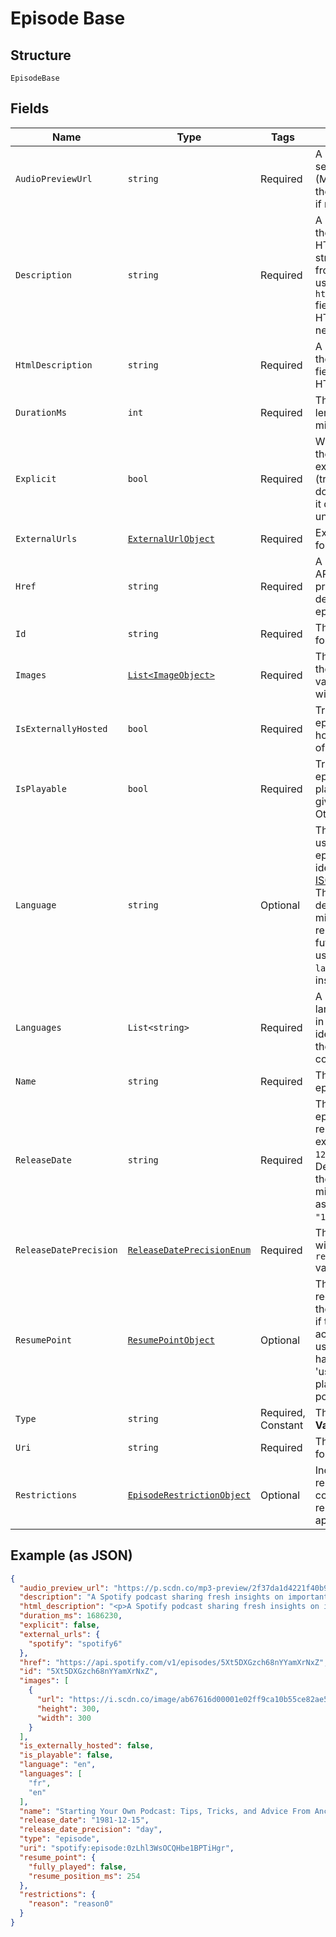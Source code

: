 
# Episode Base

## Structure

`EpisodeBase`

## Fields

| Name | Type | Tags | Description |
|  --- | --- | --- | --- |
| `AudioPreviewUrl` | `string` | Required | A URL to a 30 second preview (MP3 format) of the episode. `null` if not available. |
| `Description` | `string` | Required | A description of the episode. HTML tags are stripped away from this field, use `html_description` field in case HTML tags are needed. |
| `HtmlDescription` | `string` | Required | A description of the episode. This field may contain HTML tags. |
| `DurationMs` | `int` | Required | The episode length in milliseconds. |
| `Explicit` | `bool` | Required | Whether or not the episode has explicit content (true = yes it does; false = no it does not OR unknown). |
| `ExternalUrls` | [`ExternalUrlObject`](../../doc/models/external-url-object.md) | Required | External URLs for this episode. |
| `Href` | `string` | Required | A link to the Web API endpoint providing full details of the episode. |
| `Id` | `string` | Required | The [Spotify ID](/documentation/web-api/concepts/spotify-uris-ids) for the episode. |
| `Images` | [`List<ImageObject>`](../../doc/models/image-object.md) | Required | The cover art for the episode in various sizes, widest first. |
| `IsExternallyHosted` | `bool` | Required | True if the episode is hosted outside of Spotify's CDN. |
| `IsPlayable` | `bool` | Required | True if the episode is playable in the given market. Otherwise false. |
| `Language` | `string` | Optional | The language used in the episode, identified by a [ISO 639](https://en.wikipedia.org/wiki/ISO_639) code. This field is deprecated and might be removed in the future. Please use the `languages` field instead. |
| `Languages` | `List<string>` | Required | A list of the languages used in the episode, identified by their [ISO 639-1](https://en.wikipedia.org/wiki/ISO_639) code. |
| `Name` | `string` | Required | The name of the episode. |
| `ReleaseDate` | `string` | Required | The date the episode was first released, for example `"1981-12-15"`. Depending on the precision, it might be shown as `"1981"` or `"1981-12"`. |
| `ReleaseDatePrecision` | [`ReleaseDatePrecisionEnum`](../../doc/models/release-date-precision-enum.md) | Required | The precision with which `release_date` value is known. |
| `ResumePoint` | [`ResumePointObject`](../../doc/models/resume-point-object.md) | Optional | The user's most recent position in the episode. Set if the supplied access token is a user token and has the scope 'user-read-playback-position'. |
| `Type` | `string` | Required, Constant | The object type.<br>**Value**: `"episode"` |
| `Uri` | `string` | Required | The [Spotify URI](/documentation/web-api/concepts/spotify-uris-ids) for the episode. |
| `Restrictions` | [`EpisodeRestrictionObject`](../../doc/models/episode-restriction-object.md) | Optional | Included in the response when a content restriction is applied. |

## Example (as JSON)

```json
{
  "audio_preview_url": "https://p.scdn.co/mp3-preview/2f37da1d4221f40b9d1a98cd191f4d6f1646ad17",
  "description": "A Spotify podcast sharing fresh insights on important topics of the moment—in a way only Spotify can. You’ll hear from experts in the music, podcast and tech industries as we discover and uncover stories about our work and the world around us.\n",
  "html_description": "<p>A Spotify podcast sharing fresh insights on important topics of the moment—in a way only Spotify can. You’ll hear from experts in the music, podcast and tech industries as we discover and uncover stories about our work and the world around us.</p>\n",
  "duration_ms": 1686230,
  "explicit": false,
  "external_urls": {
    "spotify": "spotify6"
  },
  "href": "https://api.spotify.com/v1/episodes/5Xt5DXGzch68nYYamXrNxZ",
  "id": "5Xt5DXGzch68nYYamXrNxZ",
  "images": [
    {
      "url": "https://i.scdn.co/image/ab67616d00001e02ff9ca10b55ce82ae553c8228\n",
      "height": 300,
      "width": 300
    }
  ],
  "is_externally_hosted": false,
  "is_playable": false,
  "language": "en",
  "languages": [
    "fr",
    "en"
  ],
  "name": "Starting Your Own Podcast: Tips, Tricks, and Advice From Anchor Creators\n",
  "release_date": "1981-12-15",
  "release_date_precision": "day",
  "type": "episode",
  "uri": "spotify:episode:0zLhl3WsOCQHbe1BPTiHgr",
  "resume_point": {
    "fully_played": false,
    "resume_position_ms": 254
  },
  "restrictions": {
    "reason": "reason0"
  }
}
```

